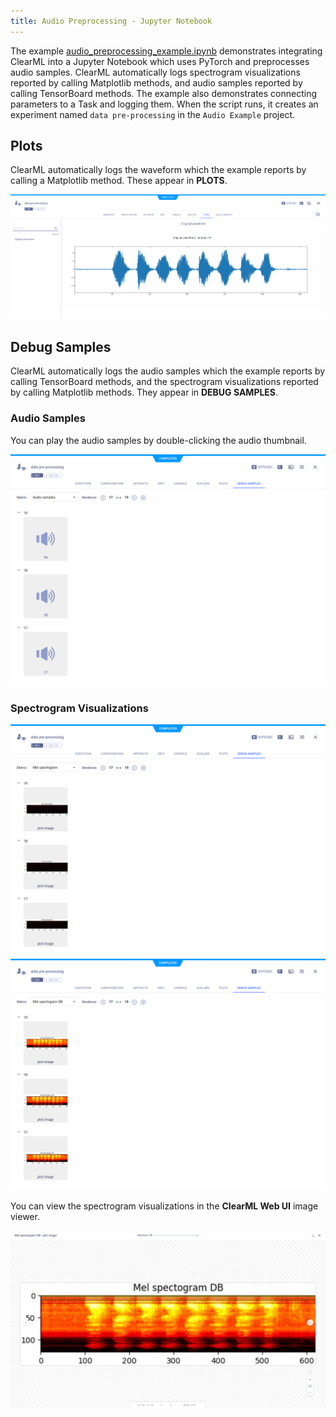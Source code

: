 ```yaml
--- 
title: Audio Preprocessing - Jupyter Notebook
---
```


The example [audio_preprocessing_example.ipynb](https://github.com/allegroai/clearml/blob/master/examples/frameworks/pytorch/notebooks/audio/audio_preprocessing_example.ipynb) 
demonstrates integrating ClearML into a Jupyter Notebook which uses PyTorch and preprocesses audio samples. ClearML automatically logs spectrogram visualizations reported by calling Matplotlib methods, and audio samples reported by calling TensorBoard methods. The example also demonstrates connecting parameters to a Task and logging them. When the script runs, it creates an experiment named `data pre-processing` in the `Audio Example` project.

## Plots

ClearML automatically logs the waveform which the example reports by calling a Matplotlib method. These appear in **PLOTS**.

![image](../../../../../img/examples_audio_preprocessing_example_08.png)

## Debug Samples

ClearML automatically logs the audio samples which the example reports by calling TensorBoard methods, and the spectrogram visualizations reported by calling Matplotlib methods. They appear in **DEBUG SAMPLES**.

### Audio Samples

You can play the audio samples by double-clicking the audio thumbnail.

![image](../../../../../img/examples_audio_preprocessing_example_03.png)

### Spectrogram Visualizations

![image](../../../../../img/examples_audio_preprocessing_example_06.png)
![image](../../../../../img/examples_audio_preprocessing_example_06a.png)

You can view the spectrogram visualizations in the **ClearML Web UI** image viewer.

![image](../../../../../img/examples_audio_preprocessing_example_07.png)